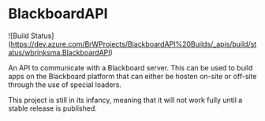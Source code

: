# BlackboardAPI

![Build Status]
(https://dev.azure.com/BrWProjects/BlackboardAPI%20Builds/_apis/build/status/wbrinksma.BlackboardAPI)

An API to communicate with a Blackboard server. This can be used to build apps on the Blackboard platform that can either be hosten on-site or off-site through the use of special loaders.

This project is still in its infancy, meaning that it will not work fully until a stable release is published.